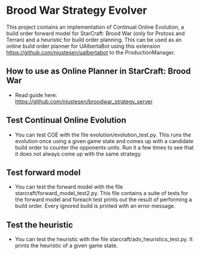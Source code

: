 # Brood War Strategy Evolver
This project contains an implementation of Continual Online Evolution, a build order forward model for StarCraft: Brood War (only for Protoss and Terran) and a heuristic for build order planning. This can be used as an online build order planner for UAlbertaBot using this extension https://github.com/njustesen/ualbertabot to the ProductionManager. 

## How to use as Online Planner in StarCraft: Brood War
- Read guide here: https://github.com/njustesen/broodwar_strategy_server

## Test Continual Online Evolution
- You can test COE with the file evolution/evolution_test.py. This runs the evolution once using a given game state and comes up with a candidate build order to counter the opponents units. Run it a few times to see that it does not always come up with the same strategy.

## Test forward model
- You can test the forward model with the file starcraft/forward_model_test2.py. This file contains a suite of tests for the forward model and foreach test prints out the result of performing a build order. Every ignored build is printed with an error message. 

## Test the heuristic
- You can test the heuristic with the file starcraft/adv_heuristics_test.py. It prints the heuristic of a given game state.
